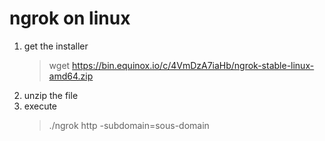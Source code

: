 # ngrok on linux

1. get the installer
    > wget https://bin.equinox.io/c/4VmDzA7iaHb/ngrok-stable-linux-amd64.zip
2. unzip the file
3. execute
    > ./ngrok http -subdomain=sous-domain <port>

